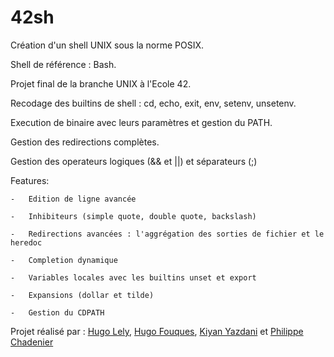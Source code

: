 # 42sh

Création d'un shell UNIX sous la norme POSIX.

Shell de référence : Bash.

Projet final de la branche UNIX à l'Ecole 42.

Recodage des builtins de shell : cd, echo, exit, env, setenv, unsetenv.

Execution de binaire avec leurs paramètres et gestion du PATH.

Gestion des redirections complètes.

Gestion des operateurs logiques (&& et ||) et séparateurs (;)

Features:

	-	Edition de ligne avancée
	
	-	Inhibiteurs (simple quote, double quote, backslash)
	
	-	Redirections avancées : l'aggrégation des sorties de fichier et le heredoc
	
	-	Completion dynamique
	
	-	Variables locales avec les builtins unset et export
	
	-	Expansions (dollar et tilde)
	
	-	Gestion du CDPATH
	
Projet réalisé par : [Hugo Lely](https://github.com/Millasdur), [Hugo Fouques](https://github.com/fookh), [Kiyan Yazdani](https://github.com/kyazdani42) et [Philippe Chadenier](https://github.com/Medno)